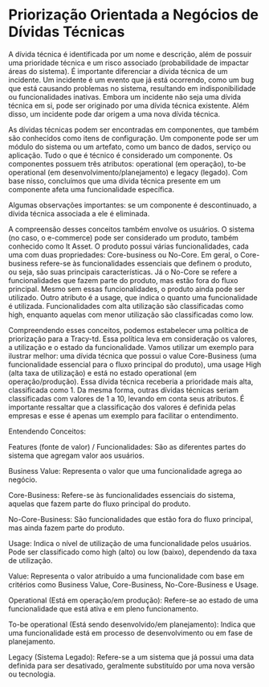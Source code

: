 # Priorização Orientada a Negócios de Dívidas Técnicas


A dívida técnica é identificada por um nome e descrição, além de possuir uma prioridade técnica e um risco associado (probabilidade de impactar áreas do sistema). É importante diferenciar a dívida técnica de um incidente. Um incidente é um evento que já está ocorrendo, como um bug que está causando problemas no sistema, resultando em indisponibilidade ou funcionalidades inativas. Embora um incidente não seja uma dívida técnica em si, pode ser originado por uma dívida técnica existente. Além disso, um incidente pode dar origem a uma nova dívida técnica.

As dívidas técnicas podem ser encontradas em componentes, que também são conhecidos como itens de configuração. Um componente pode ser um módulo do sistema ou um artefato, como um banco de dados, serviço ou aplicação. Tudo o que é técnico é considerado um componente. Os componentes possuem três atributos: operational (em operação), to-be operational (em desenvolvimento/planejamento) e legacy (legado). Com base nisso, concluímos que uma dívida técnica presente em um componente afeta uma funcionalidade específica.

Algumas observações importantes: se um componente é descontinuado, a dívida técnica associada a ele é eliminada.

A compreensão desses conceitos também envolve os usuários. O sistema (no caso, o e-commerce) pode ser considerado um produto, também conhecido como It Asset. O produto possui várias funcionalidades, cada uma com duas propriedades: Core-business ou No-Core. Em geral, o Core-business refere-se às funcionalidades essenciais que definem o produto, ou seja, são suas principais características. Já o No-Core se refere a funcionalidades que fazem parte do produto, mas estão fora do fluxo principal. Mesmo sem essas funcionalidades, o produto ainda pode ser utilizado. Outro atributo é a usage, que indica o quanto uma funcionalidade é utilizada. Funcionalidades com alta utilização são classificadas como high, enquanto aquelas com menor utilização são classificadas como low.

Compreendendo esses conceitos, podemos estabelecer uma política de priorização para a Tracy-td. Essa política leva em consideração os valores, a utilização e o estado da funcionalidade. Vamos utilizar um exemplo para ilustrar melhor: uma dívida técnica que possui o value Core-Business (uma funcionalidade essencial para o fluxo principal do produto), uma usage High (alta taxa de utilização) e está no estado operational (em operação/produção). Essa dívida técnica receberia a prioridade mais alta, classificada como 1. Da mesma forma, outras dívidas técnicas seriam classificadas com valores de 1 a 10, levando em conta seus atributos. É importante ressaltar que a classificação dos valores é definida pelas empresas e esse é apenas um exemplo para facilitar o entendimento.



Entendendo Conceitos:

Features (fonte de valor) / Funcionalidades: São as diferentes partes do sistema que agregam valor aos usuários.

Business Value: Representa o valor que uma funcionalidade agrega ao negócio.

Core-Business: Refere-se às funcionalidades essenciais do sistema, aquelas que fazem parte do fluxo principal do produto.

No-Core-Business: São funcionalidades que estão fora do fluxo principal, mas ainda fazem parte do produto.

Usage: Indica o nível de utilização de uma funcionalidade pelos usuários. Pode ser classificado como high (alto) ou low (baixo), dependendo da taxa de utilização.

Value: Representa o valor atribuído a uma funcionalidade com base em critérios como Business Value, Core-Business, No-Core-Business e Usage.

Operational (Está em operação/em produção): Refere-se ao estado de uma funcionalidade que está ativa e em pleno funcionamento.

To-be operational (Está sendo desenvolvido/em planejamento): Indica que uma funcionalidade está em processo de desenvolvimento ou em fase de planejamento.

Legacy (Sistema Legado): Refere-se a um sistema que já possui uma data definida para ser desativado, geralmente substituído por uma nova versão ou tecnologia.

